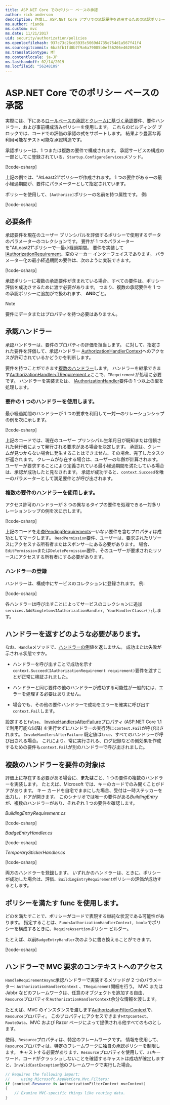 ```yaml
---
title: ASP.NET Core でのポリシー ベースの承認
author: rick-anderson
description: 作成し、ASP.NET Core アプリでの承認要件を適用するための承認ポリシーのハンドラーを使用する方法について説明します。
ms.author: riande
ms.custom: mvc
ms.date: 11/21/2017
uid: security/authorization/policies
ms.openlocfilehash: 937c73c26cd3935c5069d4735e754d1a567f41f4
ms.sourcegitcommit: 6ba5fb1fd0b7f9a6a79085b0ef56206e462094b7
ms.translationtype: MT
ms.contentlocale: ja-JP
ms.lasthandoff: 02/14/2019
ms.locfileid: "56248109"
---
```

# <a name="policy-based-authorization-in-aspnet-core"></a>ASP.NET Core でのポリシー ベースの承認

実際には、下にある[ロールベースの承認](xref:security/authorization/roles)と[クレームに基づく承認](xref:security/authorization/claims)要件、要件ハンドラー、および事前構成済みポリシーを使用します。 これらのビルディング ブロックでは、コードでの評価の承認の式をサポートします。 結果より豊富な再利用可能なテスト可能な承認構造です。

承認ポリシーは、1 つまたは複数の要件で構成されます。 承認サービスの構成の一部としてに登録されている、`Startup.ConfigureServices`メソッド。

[!code-csharp[](policies/samples/PoliciesAuthApp1/Startup.cs?range=40-41,50-55,63,72)]

上記の例では、"AtLeast21"ポリシーが作成されます。 1 つの要件がある&mdash;の最小経過期間が、要件にパラメーターとして指定されています。

ポリシーを使用して、`[Authorize]`ポリシーの名前を持つ属性です。 例:

[!code-csharp[](policies/samples/PoliciesAuthApp1/Controllers/AlcoholPurchaseController.cs?name=snippet_AlcoholPurchaseControllerClass&highlight=4)]

## <a name="requirements"></a>必要条件

承認要件を現在のユーザー プリンシパルを評価するポリシーで使用するデータのパラメーターのコレクションです。 要件が 1 つのパラメーターを"AtLeast21"ポリシーで&mdash;最小経過期間。 要件を実装して[IAuthorizationRequirement](/dotnet/api/microsoft.aspnetcore.authorization.iauthorizationrequirement)、空のマーカー インターフェイスであります。 パラメーター化の最小経過期間の要件は、次のように実装できます。

[!code-csharp[](policies/samples/PoliciesAuthApp1/Services/Requirements/MinimumAgeRequirement.cs?name=snippet_MinimumAgeRequirementClass)]

承認ポリシーに複数の承認要件が含まれている場合、すべての要件は、ポリシー評価を成功させるために渡す必要があります。 つまり、複数の承認要件を 1 つの承認ポリシーに追加がで扱われます、 **AND**ごと。

> [!NOTE]
> 要件にデータまたはプロパティを持つ必要はありません。

<a name="security-authorization-policies-based-authorization-handler"></a>

## <a name="authorization-handlers"></a>承認ハンドラー

承認ハンドラーは、要件のプロパティの評価を担当します。 に対して、指定された要件を評価して、承認ハンドラー [AuthorizationHandlerContext](/dotnet/api/microsoft.aspnetcore.authorization.authorizationhandlercontext)へのアクセスが許可されているかどうかを判断します。

要件を持つことができます[複数のハンドラー](#security-authorization-policies-based-multiple-handlers)します。 ハンドラーを継承できます[AuthorizationHandler\<TRequirement >](/dotnet/api/microsoft.aspnetcore.authorization.authorizationhandler-1)ここで、`TRequirement`が処理に必要です。 ハンドラーを実装または、 [IAuthorizationHandler](/dotnet/api/microsoft.aspnetcore.authorization.iauthorizationhandler)要件の 1 つ以上の型を処理します。

### <a name="use-a-handler-for-one-requirement"></a>要件の 1 つのハンドラーを使用します。

<a name="security-authorization-handler-example"></a>

最小経過期間のハンドラーが 1 つの要求を利用して一対一のリレーションシップの例を次に示します。

[!code-csharp[](policies/samples/PoliciesAuthApp1/Services/Handlers/MinimumAgeHandler.cs?name=snippet_MinimumAgeHandlerClass)]

上記のコードでは、現在のユーザー プリンシパル生年月日が既知または信頼された発行者によって発行される要求がある場合を決定します。 承認は、クレームが見つからない場合に発生することはできません、その場合、完了したタスクが返されます。 クレームが存在する場合は、ユーザーの年齢が計算されます。 ユーザーが要求することにより定義されている最小経過期間を満たしている場合は、承認が成功したと見なされます。 承認が成功すると、`context.Succeed`を唯一のパラメーターとして満足要件とが呼び出されます。

### <a name="use-a-handler-for-multiple-requirements"></a>複数の要件のハンドラーを使用します。

アクセス許可のハンドラーが 3 つの異なるタイプの要件を処理できる一対多リレーションシップの例を次に示します。

[!code-csharp[](policies/samples/PoliciesAuthApp1/Services/Handlers/PermissionHandler.cs?name=snippet_PermissionHandlerClass)]

上記のコードを走査[PendingRequirements](/dotnet/api/microsoft.aspnetcore.authorization.authorizationhandlercontext.pendingrequirements#Microsoft_AspNetCore_Authorization_AuthorizationHandlerContext_PendingRequirements)&mdash;いない要件を含むプロパティは成功としてマークします。 `ReadPermission`要件、ユーザーは、要求されたリソースにアクセスする所有者またはスポンサーにある必要があります。 場合、`EditPermission`または`DeletePermission`要件、そのユーザーが要求されたリソースにアクセスする所有者にする必要があります。

<a name="security-authorization-policies-based-handler-registration"></a>

### <a name="handler-registration"></a>ハンドラーの登録

ハンドラーは、構成中にサービスのコレクションに登録されます。 例:

[!code-csharp[](policies/samples/PoliciesAuthApp1/Startup.cs?range=40-41,50-55,63-65,72)]

各ハンドラーは呼び出すことによってサービスのコレクションに追加`services.AddSingleton<IAuthorizationHandler, YourHandlerClass>();`します。

## <a name="what-should-a-handler-return"></a>ハンドラーを返すどのような必要があります。

なお、`Handle`メソッドで、[ハンドラーの例](#security-authorization-handler-example)値を返しません。 成功または失敗が示される状態ですか。

* ハンドラーを呼び出すことで成功を示す`context.Succeed(IAuthorizationRequirement requirement)`要件を渡すことが正常に検証されました。

* ハンドラーと同じ要件の他のハンドラーが成功する可能性が一般的には、エラーを処理する必要はありません。

* 場合でも、その他の要件ハンドラーで成功をエラーを確実に呼び出す`context.Fail`します。

設定すると`false`、 [InvokeHandlersAfterFailure](/dotnet/api/microsoft.aspnetcore.authorization.authorizationoptions.invokehandlersafterfailure#Microsoft_AspNetCore_Authorization_AuthorizationOptions_InvokeHandlersAfterFailure)プロパティ (ASP.NET Core 1.1 で利用可能な以降) を実行せずにハンドラーの実行時に`context.Fail`が呼び出されます。 `InvokeHandlersAfterFailure` 既定値は`true`、すべてのハンドラーが呼び出される場合。 これにより、常に実行される、ログ記録などの側効果を作成するための要件も`context.Fail`が別のハンドラーで呼び出されました。

<a name="security-authorization-policies-based-multiple-handlers"></a>

## <a name="why-would-i-want-multiple-handlers-for-a-requirement"></a>複数のハンドラーを要件の対象は

評価上に存在する必要がある場合に、**または**ごと、1 つの要件の複数のハンドラーを実装します。 たとえば、Microsoft では、キーのカードでのみ開くことがドアがあります。 キー カードを自宅でままにした場合、受付は一時ステッカーを出力し、ドアが開きます。 このシナリオでは唯一の要件がある*BuildingEntry*が、複数のハンドラーがあり、それぞれ 1 つの要件を確認します。

*BuildingEntryRequirement.cs*

[!code-csharp[](policies/samples/PoliciesAuthApp1/Services/Requirements/BuildingEntryRequirement.cs?name=snippet_BuildingEntryRequirementClass)]

*BadgeEntryHandler.cs*

[!code-csharp[](policies/samples/PoliciesAuthApp1/Services/Handlers/BadgeEntryHandler.cs?name=snippet_BadgeEntryHandlerClass)]

*TemporaryStickerHandler.cs*

[!code-csharp[](policies/samples/PoliciesAuthApp1/Services/Handlers/TemporaryStickerHandler.cs?name=snippet_TemporaryStickerHandlerClass)]

両方のハンドラーを[登録](xref:security/authorization/policies#security-authorization-policies-based-handler-registration)します。 いずれかのハンドラーは、ときに、ポリシーが成功した場合は、評価、`BuildingEntryRequirement`ポリシーの評価が成功するとします。

## <a name="using-a-func-to-fulfill-a-policy"></a>ポリシーを満たす func を使用します。

どのを満たすことで、ポリシーがコードで表現する単純な状況である可能性があります。 指定することは、`Func<AuthorizationHandlerContext, bool>`でポリシーを構成するときに、`RequireAssertion`ポリシー ビルダー。

たとえば、以前`BadgeEntryHandler`次のように書き換えることができます。

[!code-csharp[](policies/samples/PoliciesAuthApp1/Startup.cs?range=52-53,57-63)]

## <a name="accessing-mvc-request-context-in-handlers"></a>ハンドラーで MVC 要求のコンテキストへのアクセス

`HandleRequirementAsync`承認ハンドラーで実装するメソッドが 2 つのパラメーター: `AuthorizationHandlerContext` 、`TRequirement`開梱を行う。 MVC または Jabbr などのフレームワークは、任意のオブジェクトを追加する自由、`Resource`プロパティを`AuthorizationHandlerContext`余分な情報を渡します。

たとえば、MVC のインスタンスを渡します[AuthorizationFilterContext](/dotnet/api/?term=AuthorizationFilterContext)で、`Resource`プロパティ。 このプロパティにアクセスできます`HttpContext`、 `RouteData`、MVC および Razor ページによって提供される他すべてのものとします。

使用、`Resource`プロパティは、特定のフレームワークです。 情報を使用して、`Resource`プロパティは、特定のフレームワークに独自の承認ポリシーを制限します。 キャストする必要があります、`Resource`プロパティを使用して、`as`キーワード、コードがクラッシュしないことを確認するキャストは成功が確定しますと、`InvalidCastException`他のフレームワークで実行した場合。

```csharp
// Requires the following import:
//     using Microsoft.AspNetCore.Mvc.Filters;
if (context.Resource is AuthorizationFilterContext mvcContext)
{
    // Examine MVC-specific things like routing data.
}
```
